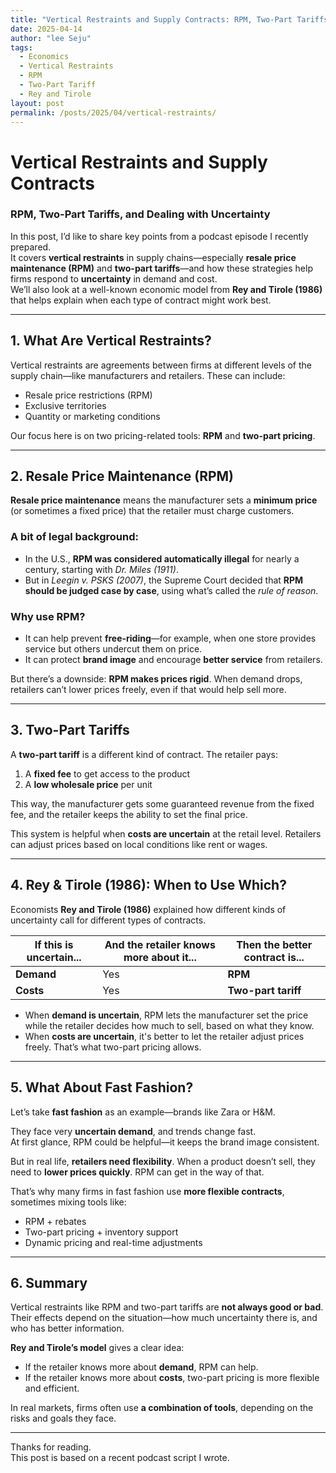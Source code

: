 ```yaml
---
title: "Vertical Restraints and Supply Contracts: RPM, Two-Part Tariffs, and Uncertainty"
date: 2025-04-14
author: "lee Seju"
tags:
  - Economics
  - Vertical Restraints
  - RPM
  - Two-Part Tariff
  - Rey and Tirole
layout: post
permalink: /posts/2025/04/vertical-restraints/
---
```


# Vertical Restraints and Supply Contracts  
### RPM, Two-Part Tariffs, and Dealing with Uncertainty

In this post, I’d like to share key points from a podcast episode I recently prepared.  
It covers **vertical restraints** in supply chains—especially **resale price maintenance (RPM)** and **two-part tariffs**—and how these strategies help firms respond to **uncertainty** in demand and cost.  
We’ll also look at a well-known economic model from **Rey and Tirole (1986)** that helps explain when each type of contract might work best.

---

## 1. What Are Vertical Restraints?

Vertical restraints are agreements between firms at different levels of the supply chain—like manufacturers and retailers. These can include:

- Resale price restrictions (RPM)
- Exclusive territories
- Quantity or marketing conditions

Our focus here is on two pricing-related tools: **RPM** and **two-part pricing**.

---

## 2. Resale Price Maintenance (RPM)

**Resale price maintenance** means the manufacturer sets a **minimum price** (or sometimes a fixed price) that the retailer must charge customers.

### A bit of legal background:
- In the U.S., **RPM was considered automatically illegal** for nearly a century, starting with *Dr. Miles (1911)*.
- But in *Leegin v. PSKS (2007)*, the Supreme Court decided that **RPM should be judged case by case**, using what’s called the *rule of reason*.

### Why use RPM?
- It can help prevent **free-riding**—for example, when one store provides service but others undercut them on price.
- It can protect **brand image** and encourage **better service** from retailers.

But there’s a downside: **RPM makes prices rigid**. When demand drops, retailers can’t lower prices freely, even if that would help sell more.

---

## 3. Two-Part Tariffs

A **two-part tariff** is a different kind of contract. The retailer pays:

1. A **fixed fee** to get access to the product  
2. A **low wholesale price** per unit

This way, the manufacturer gets some guaranteed revenue from the fixed fee, and the retailer keeps the ability to set the final price.

This system is helpful when **costs are uncertain** at the retail level. Retailers can adjust prices based on local conditions like rent or wages.

---

## 4. Rey & Tirole (1986): When to Use Which?

Economists **Rey and Tirole (1986)** explained how different kinds of uncertainty call for different types of contracts.

| If this is uncertain... | And the retailer knows more about it... | Then the better contract is... |
|-------------------------|------------------------------------------|-------------------------------|
| **Demand**              | Yes                                      | **RPM**                       |
| **Costs**               | Yes                                      | **Two-part tariff**           |

- When **demand is uncertain**, RPM lets the manufacturer set the price while the retailer decides how much to sell, based on what they know.
- When **costs are uncertain**, it's better to let the retailer adjust prices freely. That’s what two-part pricing allows.

---

## 5. What About Fast Fashion?

Let’s take **fast fashion** as an example—brands like Zara or H&M.

They face very **uncertain demand**, and trends change fast.  
At first glance, RPM could be helpful—it keeps the brand image consistent.

But in real life, **retailers need flexibility**. When a product doesn’t sell, they need to **lower prices quickly**. RPM can get in the way of that.

That’s why many firms in fast fashion use **more flexible contracts**, sometimes mixing tools like:

- RPM + rebates  
- Two-part pricing + inventory support  
- Dynamic pricing and real-time adjustments

---

## 6. Summary

Vertical restraints like RPM and two-part tariffs are **not always good or bad**.  
Their effects depend on the situation—how much uncertainty there is, and who has better information.

**Rey and Tirole’s model** gives a clear idea:
- If the retailer knows more about **demand**, RPM can help.
- If the retailer knows more about **costs**, two-part pricing is more flexible and efficient.

In real markets, firms often use **a combination of tools**, depending on the risks and goals they face.

---

Thanks for reading.  
This post is based on a recent podcast script I wrote.
